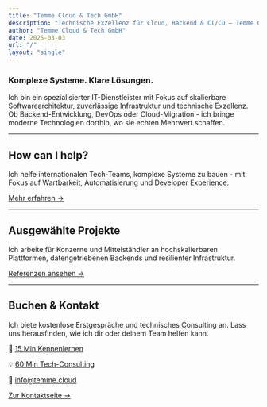 ```yaml
---
title: "Temme Cloud & Tech GmbH"
description: "Technische Exzellenz für Cloud, Backend & CI/CD – Temme Cloud & Tech GmbH unterstützt Teams bei stabilen, wartbaren Softwarelösungen."
author: "Temme Cloud & Tech GmbH"
date: 2025-03-03
url: "/"
layout: "single"
---
```


### Komplexe Systeme. Klare Lösungen.

Ich bin ein spezialisierter IT-Dienstleister mit Fokus auf skalierbare Softwarearchitektur, zuverlässige Infrastruktur und technische Exzellenz. Ob Backend-Entwicklung, DevOps oder Cloud-Migration - ich bringe moderne Technologien dorthin, wo sie echten Mehrwert schaffen.

---

## How can I help?

Ich helfe internationalen Tech-Teams, komplexe Systeme zu bauen - mit Fokus auf Wartbarkeit, Automatisierung und Developer Experience.

[Mehr erfahren →](/services)

---

## Ausgewählte Projekte

Ich arbeite für Konzerne und Mittelständler an hochskalierbaren Plattformen, datengetriebenen Backends und resilienter Infrastruktur.

[Referenzen ansehen →](/projects)

---

## Buchen & Kontakt

Ich biete kostenlose Erstgespräche und technisches Consulting an. Lass uns herausfinden, wie ich dir oder deinem Team helfen kann.


🎯 [15 Min Kennenlernen](https://cal.com/robintemme/15min)

💡 [60 Min Tech-Consulting](https://cal.com/robintemme/tech-consulting)

📧 [info@temme.cloud](mailto:info@temme.cloud)

[Zur Kontaktseite →](/contact)
